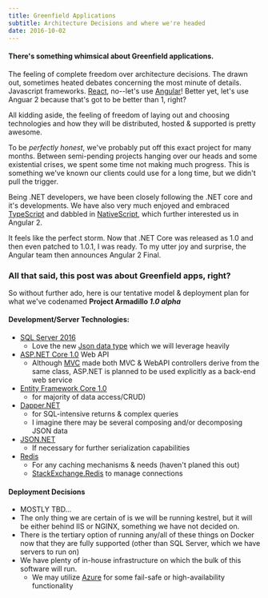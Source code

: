```yaml
---
title: Greenfield Applications
subtitle: Architecture Decisions and where we're headed
date: 2016-10-02
---
```


#### There's something whimsical about Greenfield applications.

The feeling of complete freedom over architecture decisions. The drawn out, sometimes heated debates concerning the most minute of details. Javascript frameworks.  [React](reactjs.org), no--let's use [Angular](http://angular.io)!  Better yet, let's use Anguar 2 because that's got to be better than 1, right?

All kidding aside, the feeling of freedom of laying out and choosing technologies and how they will be distributed, hosted & supported is pretty awesome.

To be _perfectly honest_, we've probably put off this exact project for many months.  Between semi-pending projects hanging over our heads and some existential crises, we spent some time not making much progress.  This is something we've known our clients could use for a long time, but we didn't pull the trigger.

Being .NET developers, we have been closely following the .NET core and it's developments.  We have also very much enjoyed and embraced [TypeScript](http://typescriptlang.org) and dabbled in [NativeScript](http://nativescript.org), which further interested us in Angular 2.

It feels like the perfect storm.  Now that .NET Core was released as 1.0 and then even patched to 1.0.1, I was ready. To my utter joy and surprise, the Angular team then announces Angular 2 Final.

### All that said, this post was about Greenfield apps, right?

So without further ado, here is our tentative model & deployment plan for what we've codenamed **Project Armadillo _1.0 alpha_**

#### Development/Server Technologies:
- [SQL Server 2016](https://www.microsoft.com/en-us/cloud-platform/sql-server)
  * Love the new [Json data type](https://blogs.msdn.microsoft.com/jocapc/2015/05/16/json-support-in-sql-server-2016/) which we will leverage heavily
- [ASP.NET Core 1.0](http://dot.net) Web API
  * Although [MVC](https://docs.asp.net/en/latest/mvc/controllers/index.html) made both MVC & WebAPI controllers derive from the same class, ASP.NET is planned to be used explicitly as a back-end web service
- [Entity Framework Core 1.0](https://docs.efproject.net/en/latest/intro.html)
    * for majority of data access/CRUD)
- [Dapper.NET](https://github.com/StackExchange/dapper-dot-net)
    * for SQL-intensive returns & complex queries
    * I imagine there may be several composing and/or decomposing JSON data
- [JSON.NET](http://www.newtonsoft.com/json)
    * If necessary for further serialization capabilities
- [Redis](http://redis.io)
    * For any caching mechanisms & needs (haven't planed this out)
    * [StackExchange.Redis](https://github.com/StackExchange/StackExchange.Redis) to manage connections

#### Deployment Decisions

- MOSTLY TBD...
- The only thing we are certain of is we will be running kestrel, but it will be either behind IIS or NGINX, something we have not decided on.
- There is the tertiary option of running any/all of these things on Docker now that they are fully supported (other than SQL Server, which we have servers to run on)
- We have plenty of in-house infrastructure on which the bulk of this software will run.
    * We may utilize [Azure](http://www.azure.com) for some fail-safe or high-availability functionality





